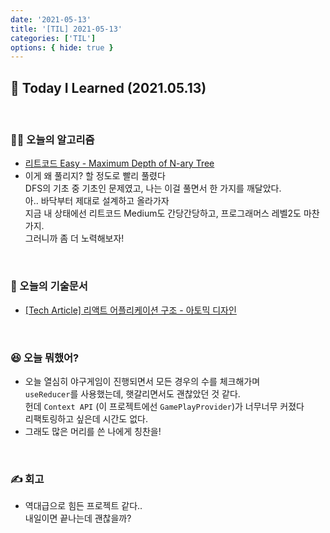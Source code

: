 ```yaml
---
date: '2021-05-13'
title: '[TIL] 2021-05-13'
categories: ['TIL']
options: { hide: true }
---
```


## 🚀 Today I Learned (2021.05.13)

<br/>

### **👨‍💻 오늘의 알고리즘**

-   [리트코드 Easy - Maximum Depth of N-ary Tree](https://leetcode.com/problems/maximum-depth-of-n-ary-tree/)
-   이게 왜 풀리지? 할 정도로 빨리 풀렸다  
    DFS의 기초 중 기초인 문제였고, 나는 이걸 풀면서 한 가지를 깨달았다.  
    아.. 바닥부터 제대로 설계하고 올라가자  
    지금 내 상태에선 리트코드 Medium도 간당간당하고, 프로그래머스 레벨2도 마찬가지.  
    그러니까 좀 더 노력해보자!

<br/>

### **📑 오늘의 기술문서**

-   [[Tech Article] 리액트 어플리케이션 구조 - 아토믹 디자인](https://17-sss.github.io/2021-05-13-[기술문서_정리]_리액트_어플리케이션_구조_-_아토믹_디자인)

<br/>

### **😆 오늘 뭐했어?**

-   오늘 열심히 야구게임이 진행되면서 모든 경우의 수를 체크해가며  
    `useReducer`를 사용했는데, 햇갈리면서도 괜찮았던 것 같다.  
    헌데 `Context API` (이 프로젝트에선 `GamePlayProvider`)가 너무너무 커졌다  
    리팩토링하고 싶은데 시간도 없다.
-   그래도 많은 머리를 쓴 나에게 칭찬을!

<br/>

### **✍️ 회고**

-   역대급으로 힘든 프로젝트 같다..  
    내일이면 끝나는데 괜찮을까?
